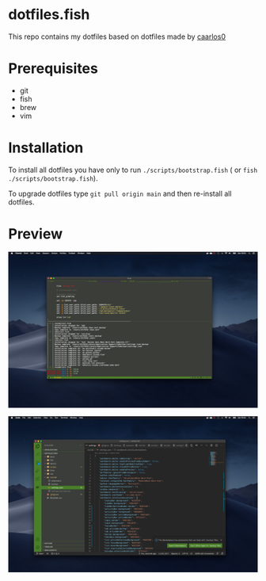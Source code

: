 # dotfiles.fish
This repo contains my dotfiles based on dotfiles made by [caarlos0](https://github.com/caarlos0/dotfiles.fish)

# Prerequisites

- git
- fish
- brew
- vim

# Installation
To install all dotfiles you have only to run `./scripts/bootstrap.fish` ( or `fish ./scripts/bootstrap.fish`). 

To upgrade dotfiles type `git pull origin main` and then re-install all dotfiles.

# Preview

![iterm](docs/iterm.png)

![vscode](docs/vscode.png)
